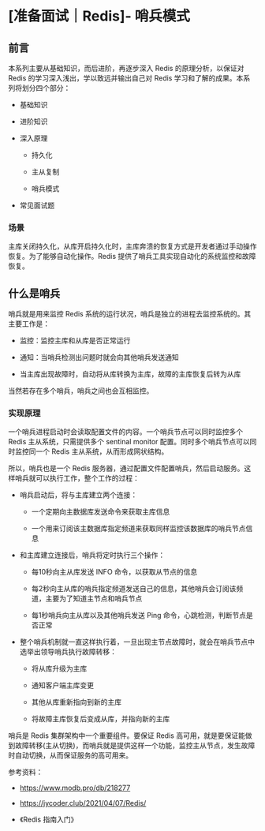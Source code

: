 # [准备面试｜Redis]- 哨兵模式

## 前言

本系列主要从基础知识，而后进阶，再逐步深入 Redis 的原理分析，以保证对 Redis 的学习深入浅出，学以致远并输出自己对 Redis 学习和了解的成果。本系列将划分四个部分：

- 基础知识

- 进阶知识

- 深入原理
  
  - 持久化
  
  - 主从复制
  
  - 哨兵模式

- 常见面试题

### 场景

主库关闭持久化，从库开启持久化时，主库奔溃的恢复方式是开发者通过手动操作恢复。为了能够自动化操作。Redis 提供了哨兵工具实现自动化的系统监控和故障恢复。

## 什么是哨兵

哨兵就是用来监控 Redis 系统的运行状况，哨兵是独立的进程去监控系统的。其主要工作是：

- 监控：监控主库和从库是否正常运行

- 通知：当哨兵检测出问题时就会向其他哨兵发送通知

- 当主库出现故障时，自动将从库转换为主库，故障的主库恢复后转为从库

当然若存在多个哨兵，哨兵之间也会互相监控。

### 实现原理

一个哨兵进程启动时会读取配置文件的内容。一个哨兵节点可以同时监控多个Redis 主从系统，只需提供多个 sentinal monitor 配置。同时多个哨兵节点可以同时监控同一个 Redis 主从系统，从而形成网状结构。

所以，哨兵也是一个 Redis 服务器，通过配置文件配置哨兵，然后启动服务。这样哨兵就可以执行工作，整个工作的过程：

- 哨兵启动后，将与主库建立两个连接：
  
  - 一个定期向主数据库发送命令来获取主库信息
  
  - 一个用来订阅该主数据库指定频道来获取同样监控该数据库的哨兵节点信息

- 和主库建立连接后，哨兵将定时执行三个操作：
  
  - 每10秒向主从库发送 INFO 命令，以获取从节点的信息
  
  - 每2秒向主从库的哨兵指定频道发送自己的信息，其他哨兵会订阅该频道，主要为了知道主节点和哨兵节点
  
  - 每1秒哨兵向主从库以及其他哨兵发送 Ping 命令，心跳检测，判断节点是否正常

- 整个哨兵机制就一直这样执行着，一旦出现主节点故障时，就会在哨兵节点中选举出领导哨兵执行故障转移：
  
  - 将从库升级为主库
  
  - 通知客户端主库变更
  
  - 其他从库重新指向到新的主库
  
  - 将故障主库恢复后变成从库，并指向新的主库

哨兵是 Redis 集群架构中一个重要组件。要保证 Redis 高可用，就是要保证能做到故障转移(主从切换)，而哨兵就是提供这样一个功能，监控主从节点，发生故障时自动切换，从而保证服务的高可用来。

参考资料：

- https://www.modb.pro/db/218277

- https://jycoder.club/2021/04/07/Redis/

- 《Redis 指南入门》
